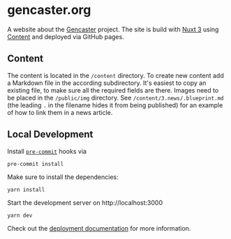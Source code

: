 # gencaster.org

A website about the [Gencaster](https://gencaster.org/) project.
The site is build with [Nuxt 3](https://nuxt.com/docs/getting-started/introduction) using [Content](https://content.nuxtjs.org/) and deployed via GitHub pages.

## Content

The content is located in the `/content` directory. To create new content add a Markdown file in the according subdirectory.
It's easiest to copy an existing file, to make sure all the required fields are there.
Images need to be placed in the `/public/img` directory.
See `/content/3.news/.blueprint.md` (the leading `.` in the filename hides it from being published) for an example of how to link them in a news article.

## Local Development

Install [`pre-commit`](https://pre-commit.com/) hooks via

```shell
pre-commit install
```

Make sure to install the dependencies:

```shell
yarn install
```

Start the development server on http://localhost:3000

```shell
yarn dev
```

Check out the [deployment documentation](https://nuxt.com/docs/getting-started/deployment) for more information.
